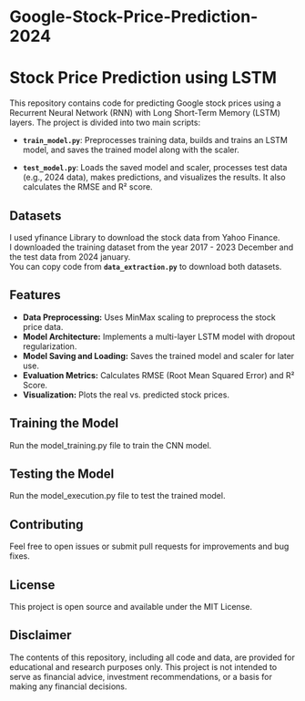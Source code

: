 # Google-Stock-Price-Prediction-2024

# Stock Price Prediction using LSTM

This repository contains code for predicting Google stock prices using a Recurrent Neural Network (RNN) with Long Short-Term Memory (LSTM) layers. The project is divided into two main scripts:
- **`train_model.py`**: Preprocesses training data, builds and trains an LSTM model, and saves the trained model along with the scaler.

- **`test_model.py`**: Loads the saved model and scaler, processes test data (e.g., 2024 data), makes predictions, and visualizes the results. It also calculates the RMSE and R² score.

## Datasets
I used yfinance Library to download the stock data from Yahoo Finance.
<br> I downloaded the training dataset from the year 2017 - 2023 December and the test data from 2024 january. </br>
You can copy code from **`data_extraction.py`** to download both datasets.


## Features

- **Data Preprocessing:** Uses MinMax scaling to preprocess the stock price data.
- **Model Architecture:** Implements a multi-layer LSTM model with dropout regularization.
- **Model Saving and Loading:** Saves the trained model and scaler for later use.
- **Evaluation Metrics:** Calculates RMSE (Root Mean Squared Error) and R² Score.
- **Visualization:** Plots the real vs. predicted stock prices.

## Training the Model
Run the model_training.py file to train the CNN model.

## Testing the Model
Run the model_execution.py file to test the trained model.

## Contributing
Feel free to open issues or submit pull requests for improvements and bug fixes.

## License
This project is open source and available under the MIT License.

## Disclaimer

The contents of this repository, including all code and data, are provided for educational and research purposes only. This project is not intended to serve as financial advice, investment recommendations, or a basis for making any financial decisions.

